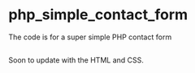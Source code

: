 # php_simple_contact_form
The code is for a super simple PHP contact form

##
Soon to update with the HTML and CSS.
